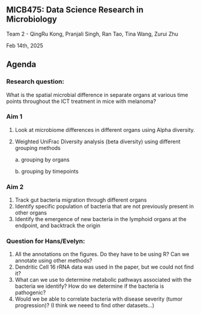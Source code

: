 ## MICB475: Data Science Research in Microbiology
Team 2 - QingRu Kong, Pranjali Singh, Ran Tao, Tina Wang, Zurui Zhu

Feb 14th, 2025 

## Agenda

### Research question: 

What is the spatial microbial difference in separate organs at various time points throughout the ICT treatment in mice with melanoma? 

### Aim 1
1. Look at microbiome differences in different organs using Alpha diversity.
2. Weighted UniFrac Diversity analysis (beta diversity) using different grouping methods
   
   a. grouping by organs
   
   b. grouping by timepoints

### Aim 2
1. Track gut bacteria migration through different organs
2. Identify specific population of bacteria that are not previously present in other organs
3. Identify the emergence of new bacteria in the lymphoid organs at the endpoint, and backtrack the origin

### Question for Hans/Evelyn:
1. All the annotations on the figures. Do they have to be using R? Can we annotate using other methods?
2. Dendritic Cell 16 rRNA data was used in the paper, but we could not find it?
3. What can we use to determine metabolic pathways associated with the bacteria we identify? How do we determine if the bacteria is pathogenic?
4. Would we be able to correlate bacteria with disease severity (tumor progression)? (I think we neeed to find other datasets...)


